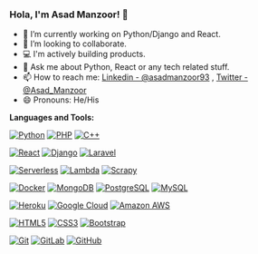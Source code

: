 ### Hola, I'm Asad Manzoor! 👋

- 🔭 I’m currently working on Python/Django and React.
- 👯 I’m looking to collaborate.
- 💻 I'm actively building products.
- 💬 Ask me about Python, React or any tech related stuff.
- 📫 How to reach me: [Linkedin - @asadmanzoor93](https://www.linkedin.com/in/asadmanzoor93/) , [Twitter - @Asad_Manzoor](https://twitter.com/AsadManzoor93)
- 😄 Pronouns: He/His

**Languages and Tools:**  

[![Python](https://img.shields.io/badge/-Python-black?style=flat-square&logo=python&logoColor=white&link=https://github.com/asadmanzoor93/)](https://github.com/asadmanzoor93/)
[![PHP](https://img.shields.io/badge/-PHP-00599C?style=flat-square&logo=c++&link=https://github.com/asadmanzoor93/)](https://github.com/asadmanzoor93/)
[![C++](https://img.shields.io/badge/-C++-00599C?style=flat-square&logo=c++&link=https://github.com/asadmanzoor93/)](https://github.com/asadmanzoor93/)

[![React](https://img.shields.io/badge/-React-black?style=flat-square&logo=react&link=https://github.com/asadmanzoor93/)](https://github.com/asadmanzoor93/)
[![Django](https://img.shields.io/badge/-Django-black?style=flat-square&logo=django&link=https://github.com/asadmanzoor93/)](https://github.com/asadmanzoor93/)
[![Laravel](https://img.shields.io/badge/-Laravel-orange?style=flat-square&logo=laravel&link=https://github.com/asadmanzoor93/)](https://github.com/asadmanzoor93/)

[![Serverless](https://img.shields.io/badge/-Serverless-black?style=flat-square&logo=serverless&link=https://github.com/asadmanzoor93/)](https://github.com/asadmanzoor93/)
[![Lambda](https://img.shields.io/badge/-Lambda-orange?style=flat-square&logo=lambda&link=https://github.com/asadmanzoor93/)](https://github.com/asadmanzoor93/)
[![Scrapy](https://img.shields.io/badge/-scrapy-green?style=flat-square&logo=scrapy&link=https://github.com/asadmanzoor93/)](https://github.com/asadmanzoor93/)

[![Docker](https://img.shields.io/badge/-Docker-black?style=flat-square&logo=docker&link=https://github.com/asadmanzoor93/)](https://github.com/asadmanzoor93/)
[![MongoDB](https://img.shields.io/badge/-MongoDB-black?style=flat-square&logo=mongodb&link=https://github.com/asadmanzoor93/)](https://github.com/asadmanzoor93/)
[![PostgreSQL](https://img.shields.io/badge/-PostgreSQL-336791?style=flat-square&logo=postgresql&link=https://github.com/asadmanzoor93/)](https://github.com/asadmanzoor93/)
[![MySQL](https://img.shields.io/badge/-MySQL-black?style=flat-square&logo=mysql&link=https://github.com/asadmanzoor93/)](https://github.com/asadmanzoor93/)

[![Heroku](https://img.shields.io/badge/-Heroku-430098?style=flat-square&logo=heroku&link=https://github.com/asadmanzoor93/)](https://github.com/asadmanzoor93/)
[![Google Cloud](https://img.shields.io/badge/Google%20Cloud-black?style=flat-square&logo=google-cloud&link=https://github.com/asadmanzoor93/)](https://github.com/asadmanzoor93/)
[![Amazon AWS](https://img.shields.io/badge/Amazon%20AWS-232F3E?style=flat-square&logo=amazon-aws&link=https://github.com/asadmanzoor93/)](https://github.com/asadmanzoor93/)

[![HTML5](https://img.shields.io/badge/-HTML5-E34F26?style=flat-square&logo=html5&logoColor=white&link=https://github.com/asadmanzoor93/)](https://github.com/asadmanzoor93/)
[![CSS3](https://img.shields.io/badge/-CSS3-1572B6?style=flat-square&logo=css3&link=https://github.com/asadmanzoor93/)](https://github.com/asadmanzoor93/)
[![Bootstrap](https://img.shields.io/badge/-Bootstrap-563D7C?style=flat-square&logo=bootstrap&link=https://github.com/asadmanzoor93/)](https://github.com/asadmanzoor93/)

[![Git](https://img.shields.io/badge/-Git-black?style=flat-square&logo=git&link=https://github.com/asadmanzoor93/)](https://github.com/asadmanzoor93/)
[![GitLab](https://img.shields.io/badge/-GitLab-FCA121?style=flat-square&logo=gitlab&link=https://github.com/asadmanzoor93/)](https://github.com/asadmanzoor93/)
[![GitHub](https://img.shields.io/badge/-GitHub-181717?style=flat-square&logo=github&link=https://github.com/asadmanzoor93/)](https://github.com/asadmanzoor93/)
